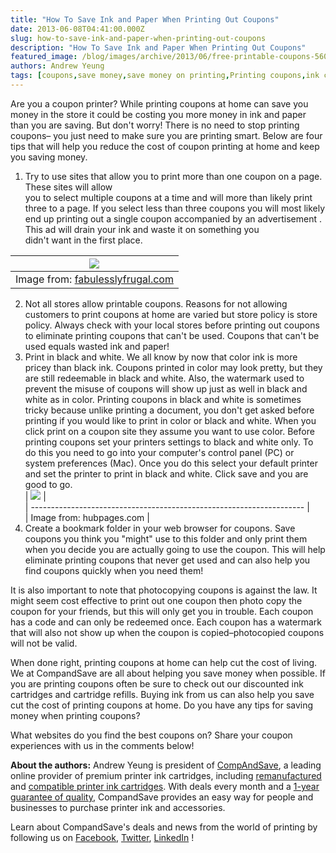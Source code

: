 ```yaml
---
title: "How To Save Ink and Paper When Printing Out Coupons"
date: 2013-06-08T04:41:00.000Z
slug: how-to-save-ink-and-paper-when-printing-out-coupons
description: "How To Save Ink and Paper When Printing Out Coupons"
featured_image: /blog/images/archive/2013/06/free-printable-coupons-560x373-1.jpg
authors: Andrew Yeung
tags: [coupons,save money,save money on printing,Printing coupons,ink cartridges,Print]
---
```


Are you a coupon printer? While printing coupons at home can save you money in the store it could be costing you more money in ink and paper than you are saving. But don't worry! There is no need to stop printing coupons– you just need to make sure you are printing smart. Below are four tips that will help you reduce the cost of coupon printing at home and keep you saving money. 

1. Try to use sites that allow you to print more than one coupon on a page. These sites will allow  
you to select multiple coupons at a time and will more than likely print three to a page. If you select less than three coupons you will most likely end up printing out a single coupon accompanied by an advertisement . This ad will drain your ink and waste it on something you  
didn't want in the first place.  
    
| [![](/blog/images/free-printable-coupons-560x373.jpg)](/blog/images/free-printable-coupons-560x373.jpg)      |  
| ------------------------------------------------------------------------------------------------------- |  
| Image from: [fabulesslyfrugal.com](https://fabulesslyfrugal.com/a-word-about-shelf-clearing-revisited/) |
2. Not all stores allow printable coupons. Reasons for not allowing customers to print coupons at home are varied but store policy is store policy. Always check with your local stores before printing out coupons to eliminate printing coupons that can't be used. Coupons that can't be used equals wasted ink and paper!
3. Print in black and white. We all know by now that color ink is more pricey than black ink. Coupons printed in color may look pretty, but they are still redeemable in black and white. Also, the watermark used to prevent the misuse of coupons will show up just as well in black and white as in color. Printing coupons in black and white is sometimes tricky because unlike printing a document, you don't get asked before printing if you would like to print in color or black and white. When you click print on a coupon site they assume you want to use color. Before printing coupons set your printers settings to black and white only. To do this you need to go into your computer's control panel (PC) or system preferences (Mac). Once you do this select your default printer and set the printer to print in black and white. Click save and you are good to go.  
| [![](/blog/images/printed-coupons.jpg)](/blog/images/printed-coupons.jpg) |  
| -------------------------------------------------------------------- |  
| Image from: hubpages.com                                             |
4. Create a bookmark folder in your web browser for coupons. Save coupons you think you "might" use to this folder and only print them when you decide you are actually going to use the coupon. This will help eliminate printing coupons that never get used and can also help you find coupons quickly when you need them!

It is also important to note that photocopying coupons is against the law. It might seem cost effective to print out one coupon then photo copy the coupon for your friends, but this will only get you in trouble. Each coupon has a code and can only be redeemed once. Each coupon has a watermark that will also not show up when the coupon is copied–photocopied coupons will not be valid. 

  
When done right, printing coupons at home can help cut the cost of living. We at CompandSave are all about helping you save money when possible. If you are printing coupons often be sure to check out our discounted ink cartridges and cartridge refills. Buying ink from us can also help you save cut the cost of printing coupons at home. Do you have any tips for saving money when printing coupons?   
  
What websites do you find the best coupons on? Share your coupon experiences with us in the comments below!  
  
**About the authors:** Andrew Yeung is president of [CompAndSave](https://www.compandsave.com/), a leading online provider of premium printer ink cartridges, including [remanufactured](https://www.compandsave.com/help) and [compatible printer ink cartridges](https://www.compandsave.com/help). With deals every month and a [1-year guarantee of quality](https://www.compandsave.com/help), CompandSave provides an easy way for people and businesses to purchase printer ink and accessories.  
  
Learn about CompandSave's deals and news from the world of printing by following us on [Facebook](https://www.facebook.com/compandsave.ink), [Twitter](https://twitter.com/compandsave), [LinkedIn](https://www.linkedin.com) !